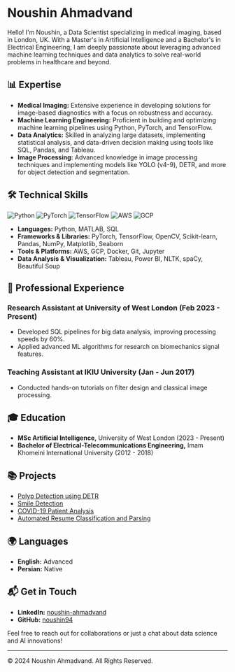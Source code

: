 # Noushin Ahmadvand


Hello! I'm Noushin, a Data Scientist specializing in medical imaging, based in London, UK. With a Master's in Artificial Intelligence and a Bachelor's in Electrical Engineering, I am deeply passionate about leveraging advanced machine learning techniques and data analytics to solve real-world problems in healthcare and beyond.

## 📊 Expertise
- **Medical Imaging:** Extensive experience in developing solutions for image-based diagnostics with a focus on robustness and accuracy.
- **Machine Learning Engineering:** Proficient in building and optimizing machine learning pipelines using Python, PyTorch, and TensorFlow.
- **Data Analytics:** Skilled in analyzing large datasets, implementing statistical analysis, and data-driven decision making using tools like SQL, Pandas, and Tableau.
- **Image Processing:** Advanced knowledge in image processing techniques and implementing models like YOLO (v4-9), DETR, and more for object detection and segmentation.

## 🛠 Technical Skills
![Python](https://img.shields.io/badge/-Python-3776AB?style=flat-square&logo=Python&logoColor=white)
![PyTorch](https://img.shields.io/badge/-PyTorch-EE4C2C?style=flat-square&logo=PyTorch&logoColor=white)
![TensorFlow](https://img.shields.io/badge/-TensorFlow-FF6F00?style=flat-square&logo=TensorFlow&logoColor=white)
![AWS](https://img.shields.io/badge/-AWS-232F3E?style=flat-square&logo=amazon-aws&logoColor=white)
![GCP](https://img.shields.io/badge/-GCP-4285F4?style=flat-square&logo=google-cloud&logoColor=white)

- **Languages:** Python, MATLAB, SQL
- **Frameworks & Libraries:** PyTorch, TensorFlow, OpenCV, Scikit-learn, Pandas, NumPy, Matplotlib, Seaborn
- **Tools & Platforms:** AWS, GCP, Docker, Git, Jupyter
- **Data Analysis & Visualization:** Tableau, Power BI, NLTK, spaCy, Beautiful Soup

## 💼 Professional Experience
### Research Assistant at University of West London (Feb 2023 - Present)
- Developed SQL pipelines for big data analysis, improving processing speeds by 60%.
- Applied advanced ML algorithms for research on biomechanics signal features.

### Teaching Assistant at IKIU University (Jan - Jun 2017)
- Conducted hands-on tutorials on filter design and classical image processing.

## 🎓 Education
- **MSc Artificial Intelligence,** University of West London (2023 - Present)
- **Bachelor of Electrical-Telecommunications Engineering,** Imam Khomeini International University (2012 - 2018)

## 📚 Projects
- [Polyp Detection using DETR](https://github.com/noushin94/DETR_-polypdetection_hugging_face_public)
- [Smile Detection](https://github.com/noushin94/smile_detection)
- [COVID-19 Patient Analysis](https://github.com/noushin94/Machine-Learning-Covid19)
- [Automated Resume Classification and Parsing](https://github.com/noushin94/NLP)

## 🌍 Languages
- **English:** Advanced
- **Persian:** Native

## 📬 Get in Touch
- **LinkedIn:** [noushin-ahmadvand](https://www.linkedin.com/in/noushin-ahmadvand)
- **GitHub:** [noushin94](https://github.com/noushin94)

Feel free to reach out for collaborations or just a chat about data science and AI innovations!

---
© 2024 Noushin Ahmadvand. All Rights Reserved.
